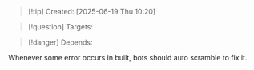 
>[!tip] Created: [2025-06-19 Thu 10:20]

>[!question] Targets: 

>[!danger] Depends: 

Whenever some error occurs in built, bots should auto scramble to fix it.